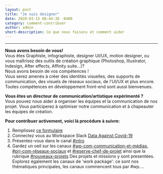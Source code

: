 ```yaml
---
layout: post
title: "Je suis designer"
date: 2020-03-15 08:44:38 -0400
category: comment-contribuer
author: admin
short-description: Ce que nous faisons et comment aider
---
```


-----

**Nous avons besoin de vous!**  
Vous êtes Graphiste, infographiste, designer UI/UX, motion designer, ou vous maîtrisez des outils de création graphique (Photoshop, Illustrator, Indesign, After effects, Affinity suite...)?  
Nous avons besoin de vos compétences !  
Vous serez amenés à créer des identités visuelles, des supports de communication, des visuels de réseaux sociaux, de l'UI/UX et plus encore. Toutes compétences en développement front-end sont aussi bienvenues.

**Vous êtes un directeur de communication/artistique expérimenté ?**  
Vous pouvez nous aider à organiser les équipes et la communication de nos projet.
Vous participerez à optimiser notre communication et à chapeauter les équipes de création.

**Pour contribuer activement, voici là procédure à suivre:**
1. Remplissez [ce formulaire](https://docs.google.com/forms/d/e/1FAIpQLSdiw56eQNGkm5uQt7mlcR32n--J2rwfSgOYpF9eAKThFNv7rA/viewform)
2. Connectez vous au Workspace Slack [Data Against Covid-19](https://join.slack.com/t/dataagainstcovid-19/shared_invite/zt-cgsplso2-LIvWeRHlf1ZFIrh~SPj~IA)
4. Présentez-vous dans le canal [#intro](https://app.slack.com/client/TUQTGE7FU/C010DRZCJQL/thread/CV3M7RE8Y-1585336854.107000)
5. Gardez un oeil sur les canaux [#wp-com-communication-et-médias](https://dataagainstcovid-19.slack.com/archives/CV5P1TH7C), [#prj-com-réseaux-sociaux](https://dataagainstcovid-19.slack.com/archives/C010UEYQE8M) et [#reserve-chef-de-projet](https://app.slack.com/client/TUQTGE7FU/C010GHURJJ1/user_profile/UV7BB6V5H) ainsi que la rubrique [#nouveaux-projets](https://app.slack.com/client/TUQTGE7FU/C0104CJLN9F/user_profile/UV7BB6V5H)
Des projets et missions y sont presentées.
Explorez également les canaux de 'work package': ce sont nos thématiques principales, les canaux commencent tous par #wp....

